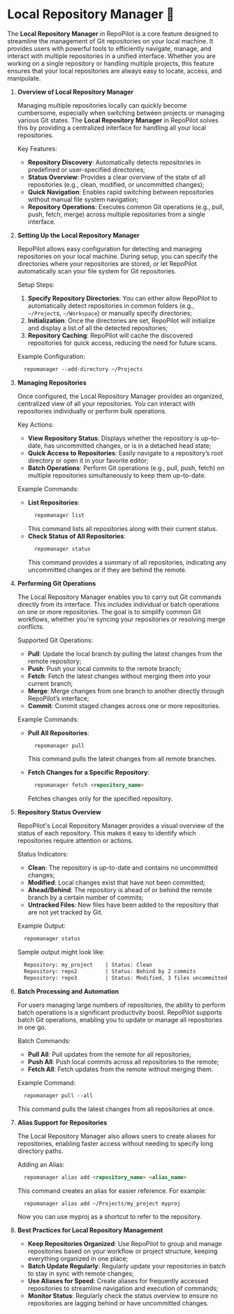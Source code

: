 # Local Repository Manager 📂

The **Local Repository Manager** in RepoPilot is a core feature designed to streamline the management of Git repositories on your local machine. 
It provides users with powerful tools to efficiently navigate, manage, and interact with multiple repositories in a unified interface. 
Whether you are working on a single repository or handling multiple projects, this feature ensures that your local repositories are always easy to locate, access, and manipulate.

1. **Overview of Local Repository Manager**
  
    Managing multiple repositories locally can quickly become cumbersome, especially when switching between projects or managing various Git states. 
    The **Local Repository Manager** in RepoPilot solves this by providing a centralized interface for handling all your local repositories.
  
    Key Features:
    - **Repository Discovery**: Automatically detects repositories in predefined or user-specified directories;
    - **Status Overview**: Provides a clear overview of the state of all repositories (e.g., clean, modified, or uncommitted changes);
    - **Quick Navigation**: Enables rapid switching between repositories without manual file system navigation;
    - **Repository Operations**: Executes common Git operations (e.g., pull, push, fetch, merge) across multiple repositories from a single interface.
  
2. **Setting Up the Local Repository Manager**

    RepoPilot allows easy configuration for detecting and managing repositories on your local machine. 
    During setup, you can specify the directories where your repositories are stored, or let RepoPilot automatically scan your file system for Git repositories.
  
    Setup Steps:
    
    1. **Specify Repository Directories**: You can either allow RepoPilot to automatically detect repositories in common folders (e.g., ``` ~/Project ```s, ``` ~/Workspace ```) or manually specify directories;
    2. **Initialization**: Once the directories are set, RepoPilot will initialize and display a list of all the detected repositories;
    3. **Repository Caching**: RepoPilot will cache the discovered repositories for quick access, reducing the need for future scans.
    
    Example Configuration:
    ```html
      repomanager --add-directory ~/Projects
    ```
  
3. **Managing Repositories**

    Once configured, the Local Repository Manager provides an organized, centralized view of all your repositories. 
    You can interact with repositories individually or perform bulk operations.
    
    Key Actions:
    - **View Repository Status**: Displays whether the repository is up-to-date, has uncommitted changes, or is in a detached head state;
    - **Quick Access to Repositories**: Easily navigate to a repository’s root directory or open it in your favorite editor;
    - **Batch Operations**: Perform Git operations (e.g., pull, push, fetch) on multiple repositories simultaneously to keep them up-to-date.
  
    Example Commands:
    - **List Repositories**:
      ```html
        repomanager list
      ```
      This command lists all repositories along with their current status.
    - **Check Status of All Repositories**:
      ```html
        repomanager status
      ```
      This command provides a summary of all repositories, indicating any uncommitted changes or if they are behind the remote.
    
4. **Performing Git Operations**

    The Local Repository Manager enables you to carry out Git commands directly from its interface. This includes individual or batch operations on one or more repositories. 
    The goal is to simplify common Git workflows, whether you're syncing your repositories or resolving merge conflicts.
    
    Supported Git Operations:
    - **Pull**: Update the local branch by pulling the latest changes from the remote repository;
    - **Push**: Push your local commits to the remote branch;
    - **Fetch**: Fetch the latest changes without merging them into your current branch;
    - **Merge**: Merge changes from one branch to another directly through RepoPilot’s interface;
    - **Commit**: Commit staged changes across one or more repositories.
  
    Example Commands:
    - **Pull All Repositories**:
      ```html
        repomanager pull
      ```
      This command pulls the latest changes from all remote branches.
      
    - **Fetch Changes for a Specific Repository**:
      ```html
        repomanager fetch <repository_name>
      ```
      Fetches changes only for the specified repository.
    
5. **Repository Status Overview**
  
    RepoPilot's Local Repository Manager provides a visual overview of the status of each repository. 
    This makes it easy to identify which repositories require attention or actions.
  
    Status Indicators:
    - **Clean**: The repository is up-to-date and contains no uncommitted changes;
    - **Modified**: Local changes exist that have not been committed;
    - **Ahead/Behind**: The repository is ahead of or behind the remote branch by a certain number of commits;
    - **Untracked Files**: New files have been added to the repository that are not yet tracked by Git.
  
    Example Output:
    ```html
      repomanager status
    ```
    Sample output might look like:
    ```html
      Repository: my_project    | Status: Clean
      Repository: repo2         | Status: Behind by 2 commits
      Repository: repo3         | Status: Modified, 3 files uncommitted
    ```
  
6. **Batch Processing and Automation**

    For users managing large numbers of repositories, the ability to perform batch operations is a significant productivity boost. 
    RepoPilot supports batch Git operations, enabling you to update or manage all repositories in one go.
  
    Batch Commands:
    - **Pull All**: Pull updates from the remote for all repositories;
    - **Push All**: Push local commits across all repositories to the remote;
    - **Fetch All**: Fetch updates from the remote without merging them.
  
    Example Command:
    ```html
      repomanager pull --all
    ```
    This command pulls the latest changes from all repositories at once.
  
7. **Alias Support for Repositories**

    The Local Repository Manager also allows users to create aliases for repositories, enabling faster access without needing to specify long directory paths.
  
    Adding an Alias:
    ```html
      repomanager alias add <repository_name> <alias_name>
    ```
    This command creates an alias for easier reference. For example:
    ```html
      repomanager alias add ~/Projects/my_project myproj
    ```
    Now you can use myproj as a shortcut to refer to the repository.
  
8. **Best Practices for Local Repository Management**

     - **Keep Repositories Organized**: Use RepoPilot to group and manage repositories based on your workflow or project structure, keeping everything organized in one place;
     - **Batch Update Regularly**: Regularly update your repositories in batch to stay in sync with remote changes;
     - **Use Aliases for Speed**: Create aliases for frequently accessed repositories to streamline navigation and execution of commands;
     - **Monitor Status**: Regularly check the status overview to ensure no repositories are lagging behind or have uncommitted changes.
